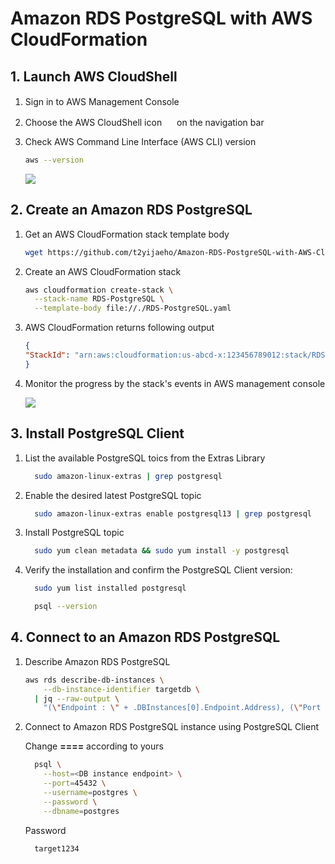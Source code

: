 # Amazon RDS PostgreSQL with AWS CloudFormation


## 1. Launch AWS CloudShell

1. Sign in to AWS Management Console <img src="https://github.com/t2yijaeho/Amazon-RDS-PostgreSQL-with-AWS-CloudFormation/blob/matia/images/AWS%20Management%20Console.png?raw=true" width="16">

2. Choose the AWS CloudShell icon <img src="https://github.com/t2yijaeho/Amazon-RDS-PostgreSQL-with-AWS-CloudFormation/blob/matia/images/AWS%20CloudShell.png?raw=true" width="16"> on the navigation bar

3. Check AWS Command Line Interface (AWS CLI) version

    ```bash
    aws --version
    ```

    <img src="https://github.com/t2yijaeho/Amazon-RDS-PostgreSQL-with-AWS-CloudFormation/blob/matia/images/AWS%20CloudShell%20version.png?raw=true">


## 2. Create an Amazon RDS PostgreSQL

1. Get an AWS CloudFormation stack template body

    ```bash
    wget https://github.com/t2yijaeho/Amazon-RDS-PostgreSQL-with-AWS-CloudFormation/raw/matia/Template/RDS-PostgreSQL.yaml
    ```


2. Create an AWS CloudFormation stack

    ```bash
    aws cloudformation create-stack \
      --stack-name RDS-PostgreSQL \
      --template-body file://./RDS-PostgreSQL.yaml
    ```

3. AWS CloudFormation returns following output

    ```json
    {
    "StackId": "arn:aws:cloudformation:us-abcd-x:123456789012:stack/RDS-PostgreSQL/b4d0f5e0-d4c2-11ec-9529-06edcc65f112"
    }
    ```

4. Monitor the progress by the stack's events in AWS management console

    <img src="https://github.com/t2yijaeho/Amazon-RDS-PostgreSQL-with-AWS-CloudFormation/blob/matia/images/CloudFormation%20Stack%20Creation%20Events.png?raw=true">


## 3. Install PostgreSQL Client

1. List the available PostgreSQL toics from the Extras Library

    ```bash
      sudo amazon-linux-extras | grep postgresql
    ```

2. Enable the desired latest PostgreSQL topic

    ```bash
      sudo amazon-linux-extras enable postgresql13 | grep postgresql
    ```

2. Install PostgreSQL topic

    ```bash
      sudo yum clean metadata && sudo yum install -y postgresql
    ```

3. Verify the installation and confirm the PostgreSQL Client version:

    ```bash
      sudo yum list installed postgresql
    ```
    ```bash
      psql --version
    ```


## 4. Connect to an Amazon RDS PostgreSQL

1. Describe Amazon RDS PostgreSQL

    ```bash
    aws rds describe-db-instances \
        --db-instance-identifier targetdb \
      | jq --raw-output \
        "(\"Endpoint : \" + .DBInstances[0].Endpoint.Address), (\"Port : \" + (.DBInstances[0].Endpoint.Port | tostring)), (\"Master Username : \" + .DBInstances[0].MasterUsername), (\"DB Name : \" + .DBInstances[0].DBName)"
    ```

2. Connect to Amazon RDS PostgreSQL instance using PostgreSQL Client 

    Change **==<DB instance endpoint>==** according to yours
    
    ```bash
      psql \
        --host=<DB instance endpoint> \
        --port=45432 \
        --username=postgres \
        --password \
        --dbname=postgres
    ```
    Password
    ```bash
      target1234
    ```


